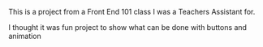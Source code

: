 This is a project from a Front End 101 class I was a Teachers Assistant for.

I thought it was fun project to show what can be done with buttons and animation

